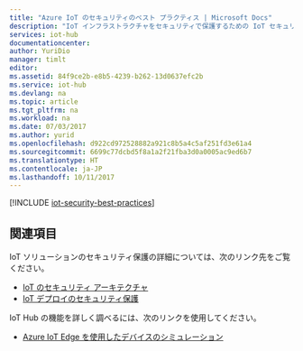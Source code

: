 ```yaml
---
title: "Azure IoT のセキュリティのベスト プラクティス | Microsoft Docs"
description: "IoT インフラストラクチャをセキュリティで保護するための IoT セキュリティのベスト プラクティス ソリューション開発者、ソリューションのデプロイ担当者、およびソリューションのオペレーター向けの推奨事項が含まれます。"
services: iot-hub
documentationcenter: 
author: YuriDio
manager: timlt
editor: 
ms.assetid: 84f9ce2b-e8b5-4239-b262-13d0637efc2b
ms.service: iot-hub
ms.devlang: na
ms.topic: article
ms.tgt_pltfrm: na
ms.workload: na
ms.date: 07/03/2017
ms.author: yurid
ms.openlocfilehash: d922cd972528882a921c8b5a4c5af251fd3e61a4
ms.sourcegitcommit: 6699c77dcbd5f8a1a2f21fba3d0a0005ac9ed6b7
ms.translationtype: HT
ms.contentlocale: ja-JP
ms.lasthandoff: 10/11/2017
---
```

[!INCLUDE [iot-security-best-practices](../../includes/iot-security-best-practices.md)]

## <a name="see-also"></a>関連項目
IoT ソリューションのセキュリティ保護の詳細については、次のリンク先をご覧ください。

* [IoT のセキュリティ アーキテクチャ][lnk-security-architecture]
* [IoT デプロイのセキュリティ保護][lnk-security-deployment]

IoT Hub の機能を詳しく調べるには、次のリンクを使用してください。

* [Azure IoT Edge を使用したデバイスのシミュレーション][lnk-iotedge]

[lnk-security-architecture]: iot-hub-security-architecture.md
[lnk-security-deployment]: iot-hub-security-deployment.md

[lnk-iotedge]: iot-hub-linux-iot-edge-simulated-device.md
